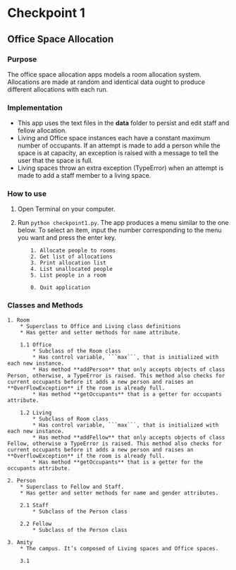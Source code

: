 # Checkpoint 1

## Office Space Allocation

### Purpose

The office space allocation apps models a room allocation system. Allocations are made at random and identical data ought to produce  different allocations with each run.

### Implementation

* This app uses the text files in the **data** folder to persist and edit staff and fellow allocation.
* Living and Office space instances each have a constant maximum number of occupants. If an attempt is made to add a person while the space is at capacity, an exception is raised with a message to tell the user that the space is full.
* Living spaces throw an extra exception (TypeError) when an attempt is made to add a staff member to a living space.

### How to use

1. Open Terminal on your computer.
2. Run ```python checkpoint1.py```. The app produces a menu similar to the one below. To select an item, input the number corresponding to the menu you want and press the enter key.

	```
		1. Allocate people to rooms
  		2. Get list of allocations
		3. Print allocation list
		4. List unallocated people
		5. List people in a room

		0. Quit application

	```

### Classes and Methods

	1. Room
		* Superclass to Office and Living class definitions
		* Has getter and setter methods for name attribute.

		1.1 Office
			* Subclass of the Room class
			* Has control variable, ```max```, that is initialized with each new instance.
			* Has method **addPerson** that only accepts objects of class Person, otherwise, a TypeError is raised. This method also checks for current occupants before it adds a new person and raises an **OverFlowException** if the room is already full.
			* Has method **getOccupants** that is a getter for occupants attribute.

		1.2 Living
			* Subclass of Room class
			* Has control variable, ```max```, that is initialized with each new instance.
			* Has method **addFellow** that only accepts objects of class Fellow, otherwise a TypeError is raised. This method also checks for current occupants before it adds a new person and raises an **OverflowException** if the room is already full.
			* Has method **getOccupants** that is a getter for the occupants attribute.

	2. Person
		* Superclass to Fellow and Staff.
		* Has getter and setter methods for name and gender attributes.

		2.1 Staff
			* Subclass of the Person class
			
		2.2 Fellow
			* Subclass of the Person class

	3. Amity
		* The campus. It’s composed of Living spaces and Office spaces.

		3.1 
			



